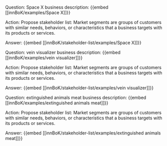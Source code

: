 Question: Space X business description:
{{embed [[innBoK/examples/Space X]]}}

Action: Propose stakeholder list: Market segments are groups of customers with similar needs, behaviors, or characteristics that a business targets with its products or services.

Answer:
{{embed [[innBoK/stakeholder-list/examples/Space X]]}}

Question: vein visualizer business description:
{{embed [[innBoK/examples/vein visualizer]]}}

Action: Propose stakeholder list: Market segments are groups of customers with similar needs, behaviors, or characteristics that a business targets with its products or services.

Answer:
{{embed [[innBoK/stakeholder-list/examples/vein visualizer]]}}

Question: extinguished animals meat business description:
{{embed [[innBoK/examples/extinguished animals meat]]}}

Action: Propose stakeholder list: Market segments are groups of customers with similar needs, behaviors, or characteristics that a business targets with its products or services.

Answer:
{{embed [[innBoK/stakeholder-list/examples/extinguished animals meat]]}}



